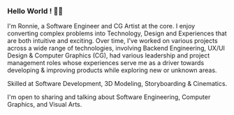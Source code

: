 ### Hello World ! 👋🏽
I'm Ronnie, a Software Engineer and CG Artist at the core. I enjoy converting complex problems into Technology, Design and Experiences that are both intuitive and exciting. Over time, I've worked on various projects across a wide range of technologies, involving Backend Engineering, UX/UI Design & Computer Graphics (CG), had various leadership and project management roles whose experiences serve me as a driver towards developing & improving products while exploring new or unknown areas.

Skilled at Software Development, 3D Modeling, Storyboarding & Cinematics.

I'm open to sharing and talking about Software Engineering, Computer Graphics, and Visual Arts.
